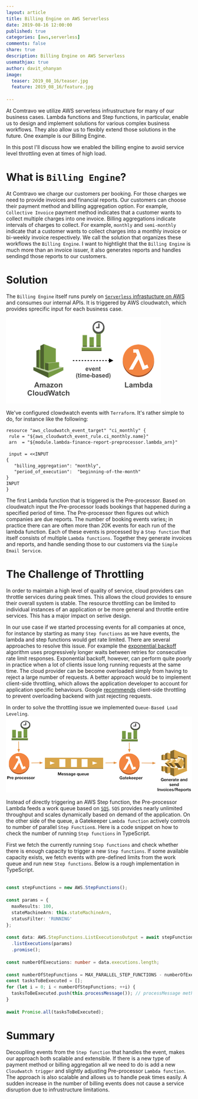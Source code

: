 ```yaml
---
layout: article
title: Billing Engine on AWS Serverless
date: 2019-08-16 12:00:00
published: true
categories: [aws,serverless]
comments: false
share: true
description: Billing Engine on AWS Serverless
usemathjax: true
author: davit_ohanyan
image:
  teaser: 2019_08_16/teaser.jpg
  feature: 2019_08_16/feature.jpg

---
```


At Comtravo we utilize AWS serverless infrustructure for many of our business cases. Lambda functions and Step functions, in particular, enable us to design and implement solutions for various complex business workflows. They also allow us to flexibly extend those solutions in the future. One example is our Billing Engine.

In this post I'll discuss how we enabled the billing engine to avoid service level throttling even at times of high load.

# What is `Billing Engine`?

At Comtravo we charge our customers per booking. For those charges we need to provide invoices and financial reports. Our customers can choose their payment method and billing aggregation option. For example, `Collective Invoice` payment method indicates that a customer wants to collect multiple charges into one invoice. Billing aggregations indicate intervals of charges to collect. For example, `monthly` and `semi-monthly` indicate that a customer wants to collect charges into a monthly invoice or bi-weekly invoice respectively. We call the solution that organizes these workflows the `Billing Engine`. I want to hightlight that the `Billing Engine` is much more than an invoice issuer, it also generates reports and handles sendingd those reports to our customers.

# Solution

The `Billing Engine` itself runs purely on [`Serverless` infrastucture on AWS](https://tech.comtravo.com/aws/cloud/serverless/project_a_marko/) and consumes our internal APIs. It is triggered by AWS cloudwatch, which provides sprecific input for each business case.

 ![Cloudwatch triggers Lambda function](/images/2019_08_16/cloudwatch_triggers_lambda.png)

We've configured clowdwatch events with `Terraform`. It's rather simple to do, for instance like the following:

 ```
 resource "aws_cloudwatch_event_target" "ci_monthly" {
  rule = "${aws_cloudwatch_event_rule.ci_monthly.name}"
  arn  = "${module.lambda-finance-report-preprocessor.lambda_arn}"

  input = <<INPUT
{
    "billing_aggregation": "monthly",
    "period_of_execution":  "beginning-of-the-month"
}
INPUT
}
 ```

The first Lambda function that is triggered is the Pre-processor. Based on cloudwatch input the Pre-processor loads bookings that happened during a specified period of time. The Pre-processor then figures out which companies are due reports. The number of booking events varies; in practice there can are often more than 20K events for each run of the lambda function. Each of these events is processed by a `Step function` that itself consists of multiple `Lambda functions`. Together they generate invoices and reports, and handle sending those to our customers via the `Simple Email Service`.

# The Challenge of Throttling

In order to maintain a high level of quality of service, cloud providers can throttle services during peak times. This allows the cloud provides to ensure their overall system is stable. The resource throttling can be limited to individual instances of an application or be more general and throttle entire services. This has a major impact on serive design. 

In our use case if we started processing events for all companies at once, for instance by starting as many `Step functions` as we have events, the lambda and step functions would get rate limited. There are several approaches to resolve this issue. For example the [exponential backoff](https://en.wikipedia.org/wiki/Exponential_backoff) algorithm uses progressively longer waits between retries for consecutive rate limit responses. Exponential backoff, however, can perform quite poorly in practice when a lot of clients issue long running requests at the same time. The cloud provider can be become overloaded simply from having to reject a large number of requests. A better approach would be to implement client-side throttling, which allows the application developer to account for application specific behaviours. Google [recommends](https://landing.google.com/sre/sre-book/chapters/handling-overload/) client-side throttling to prevent overloading backend with just rejecting requests.

In order to solve the throttling issue we implemented `Queue-Based Load Leveling`.
![Queue and Lambda function control the rate](/images/2019_08_16/queue-based-load-leveling-pattern.png)


Instead of directly triggering an AWS Step function, the Pre-processor Lambda feeds a work queue based on [`SQS`](https://aws.amazon.com/sqs/). `SQS` provides nearly unlimited throughput and scales dynamically based on demand of the application. On the other side of the queue, a Gatekeeper `Lambda function` actively controls to number of parallel `Step Function`s. Here is a code snippet on how to check the number of running `Step functions` in TypeScript.

First we fetch the currently running `Step functions` and check whether there is enough capacity to trigger a new `Step functions`. If some available capacity exists, we fetch events with pre-defined limits from the work queue and run new `Step functions`. Below is a rough implementation in TypeScript.

```TypeScript

const stepFunctions = new AWS.StepFunctions();

const params = {
  maxResults: 100,
  stateMachineArn: this.stateMachineArn,
  statusFilter: 'RUNNING'
};

const data: AWS.StepFunctions.ListExecutionsOutput = await stepFunctions
  .listExecutions(params)
  .promise();

const numberOfExecutions: number = data.executions.length;

const numberOfStepFunctions = MAX_PARALLEL_STEP_FUNCTIONS - numberOfExecutions;
const tasksToBeExecuted = [];
for (let i = 0; i < numberOfStepFunctions; ++i) {
  tasksToBeExecuted.push(this.processMessage()); // processMessage method fetches message from queue and triggers Step Function
}

await Promise.all(tasksToBeExecuted);

```



# Summary

Decouplling events from the `Step function` that handles the event, makes our approach both scalable and extensible. If there is a new type of payment method or billing aggregation all we need to do is add a new `Cloudwatch trigger` and slightly adjusting Pre-processor `Lambda function`. The approach is also scalable and allows us to handle peak times easily. A sudden increase in the number of billing events does not cause a service disruption due to infrustructure limitations.

